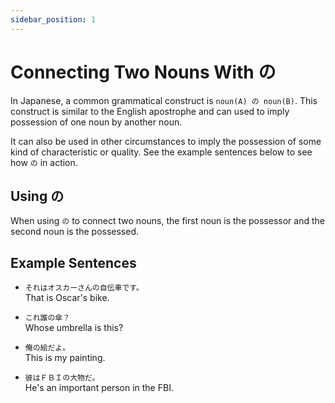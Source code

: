 ```yaml
---
sidebar_position: 1
---
```


# Connecting Two Nouns With の

In Japanese, a common grammatical construct is `noun(A) の noun(B)`. This construct is similar to the English apostrophe and can used to imply possession of one noun by another noun.

It can also be used in other circumstances to imply the possession of some kind of characteristic or quality. See the example sentences below to see how `の` in action.

## Using の

When using `の` to connect two nouns, the first noun is the possessor and the second noun is the possessed.

## Example Sentences

- ``それはオスカーさんの自伝車です。``  
  That is Oscar's bike.

- ``これ誰の傘？``  
  Whose umbrella is this?

- ``俺の絵だよ。``  
  This is my painting.

- ``彼はＦＢＩの大物だ。``  
  He's an important person in the FBI.
